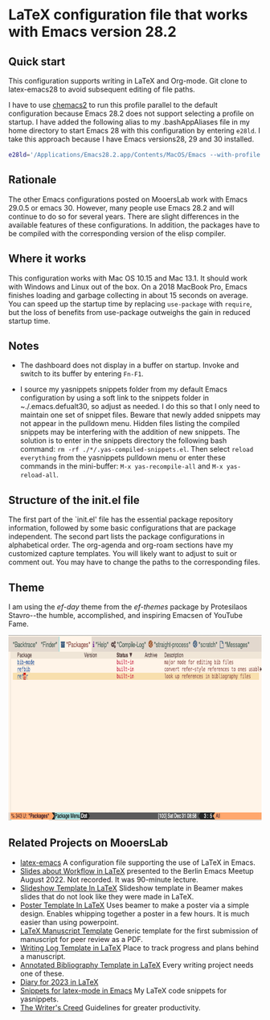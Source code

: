 # LaTeX configuration file that works with Emacs version 28.2

## Quick start
This configuration supports writing in LaTeX and Org-mode.
Git clone to latex-emacs28 to avoid subsequent editing of file paths.

I have to use [chemacs2](https://github.com/plexus/chemacs2) to run this profile parallel to the default configuration because Emacs 28.2 does not support selecting a profile on startup.
I have added the following alias to my .bashAppAliases file in my home directory to start Emacs 28 with this configuration by entering `e28ld`.
I take this approach because I have Emacs versions28, 29 and 30 installed.

```bash
e28ld='/Applications/Emacs28.2.app/Contents/MacOS/Emacs --with-profile latex28 --debug-init'
```

## Rationale
The other Emacs configurations posted on MooersLab work with Emacs 29.0.5 or emacs 30. However, many people use Emacs 28.2 and will continue to do so for several years. There are slight differences in the available features of these configurations. In addition, the packages have to be compiled with the corresponding version of the elisp compiler.

## Where it works
This configuration works with Mac OS 10.15 and Mac 13.1. It should work with Windows and Linux out of the box. On a 2018 MacBook Pro, Emacs finishes loading and garbage collecting in about 15 seconds on average. You can speed up the startup time by replacing `use-package` with `require`, but the loss of benefits from use-package outweighs the gain in reduced startup time.

## Notes
- The dashboard does not display in a buffer on startup. Invoke and switch to its buffer by entering `Fn-F1`.

- I source my yasnippets snippets folder from my default Emacs configuration by using a soft link to the snippets folder in ~./.emacs.defualt30, so adjust as needed. I do this so that I only need to maintain one set of snippet files. Beware that newly added snippets may not appear in the pulldown menu. Hidden files listing the compiled snippets may be interfering with the addition of new snippets. The solution is to enter in the snippets directory the following bash command: `rm -rf ./*/.yas-compiled-snippets.el`. Then select `reload everything` from the yasnippets pulldown menu or enter these commands in the mini-buffer: `M-x yas-recompile-all` and `M-x yas-reload-all`.

## Structure of the init.el file
The first part of the `init.el' file has the essential package repository information, followed by some basic configurations that are package independent.
The second part lists the package configurations in alphabetical order.
The org-agenda and org-roam sections have my customized capture templates.
You will likely want to adjust to suit or comment out.
You may have to change the paths to the corresponding files.

## Theme
I am using the *ef-day* theme from the *ef-themes* package by Protesilaos Stavro--the humble, accomplished, and inspiring Emacsen of YouTube Fame.

<p align="center"><img src="./images/ef-day-example.png" alt="HTML5 Icon" style="width:819px;height:369px;"></p>


## Related Projects on MooersLab
- [latex-emacs](https://github.com/MooersLab/latex-emacs) A configuration file supporting the use of LaTeX in Emacs.
- [Slides about Workflow in LaTeX](https://github.com/MooersLab/BerlinEmacsAugust2022) presented to the Berlin Emacs Meetup August 2022. Not recorded. It was 90-minute lecture.
- [Slideshow Template In LaTeX](https://github.com/MooersLab/slideshowTemplateLaTeX) Slideshow template in Beamer makes slides that do not look like they were made in LaTeX.
- [Poster Template In LaTeX](https://github.com/MooersLab/posterInLaTeX) Uses beamer to make a poster via a simple design. Enables whipping together a poster in a few hours. It is much easier than using powerpoint.
- [LaTeX Manuscript Template](https://github.com/MooersLab/manuscriptInLaTeX/edit/main/README.md) Generic template for the first submission of manuscript for peer review as a PDF.
- [Writing Log Template in LaTeX](https://github.com/MooersLab/writingLogTemplate) Place to track progress and plans behind a manuscript.
- [Annotated Bibliography Template in LaTeX](https://github.com/MooersLab/annotatedBibliography) Every writing project needs one of these.
- [Diary for 2023 in LaTeX](https://github.com/MooersLab/diary2023inLaTeX) 
- [Snippets for latex-mode in Emacs](https://github.com/MooersLab/snippet-latex-mode) My LaTeX code snippets for yasnippets.
- [The Writer's Creed](https://github.com/MooersLab/thewriterslaw) Guidelines for greater productivity.

